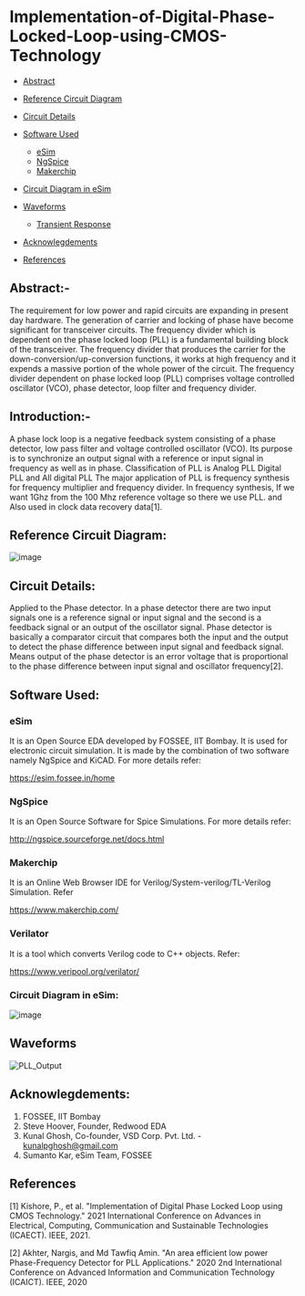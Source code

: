 # Implementation-of-Digital-Phase-Locked-Loop-using-CMOS-Technology


- [Abstract](#abstract)
- [Reference Circuit Diagram](#reference-circuit-diagram)
- [Circuit Details](#circuit-details)
- [Software Used](#software-used)
    * [eSim](#esim)
    * [NgSpice](#ngspice)
    * [Makerchip](#makerchip)
- [Circuit Diagram in eSim](#circuit-diagram-in-esim)
- [Waveforms](#waveforms)
     * [Transient Response](#Transient-Response)
  
   
  
- [Acknowlegdements](#acknowlegdements)
- [References](#references)
 
## Abstract:- 
The requirement for low power and rapid circuits
are expanding in present day hardware. The generation of carrier
and locking of phase have become significant for transceiver
circuits. The frequency divider which is dependent on the phase
locked loop (PLL) is a fundamental building block of the
transceiver. The frequency divider that produces the carrier for the
down-conversion/up-conversion functions, it works at high
frequency and it expends a massive portion of the whole power of
the circuit. The frequency divider dependent on phase locked loop
(PLL) comprises voltage controlled oscillator (VCO), phase
detector, loop filter and frequency divider.

## Introduction:-
A phase lock loop is a negative feedback system consisting of a
phase detector, low pass filter and voltage controlled oscillator
(VCO). Its purpose is to synchronize an output signal with a
reference or input signal in frequency as well as in phase.
Classification of PLL is Analog PLL Digital PLL and All digital
PLL The major application of PLL is frequency synthesis for
frequency multiplier and frequency divider. In frequency synthesis,
If we want 1Ghz from the 100 Mhz reference voltage so there we
use PLL. and Also used in clock data recovery data[1].



## Reference Circuit Diagram:
![image](https://user-images.githubusercontent.com/98162318/194290687-d9e50c83-46c3-4ad8-ba10-e40014f2dcd3.png)




## Circuit Details:

Applied to the Phase detector. In a phase detector there are two
input signals one is a reference signal or input signal and the
second is a feedback signal or an output of the oscillator signal.
Phase detector is basically a comparator circuit that compares both
the input and the output to detect the phase difference between
input signal and feedback signal. Means output of the phase
detector is an error voltage that is proportional to the phase
difference between input signal and oscillator frequency[2].

## Software Used:
### eSim
It is an Open Source EDA developed by FOSSEE, IIT Bombay. It is used for electronic circuit simulation. It is made by the combination of two software namely NgSpice and KiCAD.
For more details refer:

https://esim.fossee.in/home

### NgSpice
It is an Open Source Software for Spice Simulations. For more details refer:

http://ngspice.sourceforge.net/docs.html

### Makerchip
It is an Online Web Browser IDE for Verilog/System-verilog/TL-Verilog Simulation. Refer

https://www.makerchip.com/

### Verilator
It is a tool which converts Verilog code to C++ objects. Refer:

https://www.veripool.org/verilator/

### Circuit Diagram in eSim:

![image](https://user-images.githubusercontent.com/98162318/194295075-6e8c2ab7-bcfc-4937-b2fa-66ecb0261f04.png)


## Waveforms

![PLL_Output](https://user-images.githubusercontent.com/98162318/194319677-8d7006bc-11ed-44cb-b077-9427186ef2ac.png)



## Acknowlegdements:
1. FOSSEE, IIT Bombay
2. Steve Hoover, Founder, Redwood EDA
3. Kunal Ghosh, Co-founder, VSD Corp. Pvt. Ltd. - kunalpghosh@gmail.com
4. Sumanto Kar, eSim Team, FOSSEE

## References
[1] Kishore, P., et al. "Implementation of Digital
Phase Locked Loop using CMOS Technology."
2021 International Conference on Advances in
Electrical, Computing, Communication and
Sustainable Technologies (ICAECT). IEEE,
2021.

[2] Akhter, Nargis, and Md Tawfiq Amin. "An area efficient low power Phase-Frequency Detector for PLL Applications." 2020 2nd International Conference on Advanced Information and Communication Technology (ICAICT). IEEE, 2020
